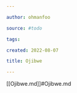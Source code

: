 ```yaml
---

author: ohmanfoo

source: #todo

tags: 

created: 2022-08-07

title: Ojibwe

---
```

[[Ojibwe.md]]#Ojibwe.md